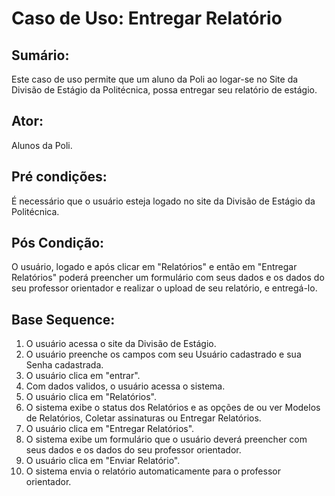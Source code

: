 # Caso de Uso: Entregar Relatório

## Sumário: 
Este caso de uso permite que um aluno da Poli ao logar-se no Site da Divisão de Estágio da Politécnica, possa entregar seu relatório de estágio.

## Ator:
Alunos da Poli.

## Pré condições:
É necessário que o usuário esteja logado no site da Divisão de Estágio da Politécnica.

## Pós Condição:
O usuário, logado e após clicar em "Relatórios" e então em "Entregar Relatórios" poderá preencher um formulário com seus dados e os dados do seu professor orientador e 
realizar o upload de seu relatório, e entregá-lo.

## Base Sequence:
1. O usuário acessa o site da Divisão de Estágio.
2. O usuário preenche os campos com seu Usuário cadastrado e sua Senha cadastrada.
3. O usuário clica em "entrar".
4. Com dados validos, o usuário acessa o sistema.
5. O usuário clica em "Relatórios".
6. O sistema exibe o status dos Relatórios e as opções de ou ver Modelos de Relatórios, Coletar assinaturas ou Entregar Relatórios.
7. O usuário clica em "Entregar Relatórios".
8. O sistema exibe um formulário que o usuário deverá preencher com seus dados e os dados do seu professor orientador.
9. O usuário clica em "Enviar Relatório".
10. O sistema envia o relatório automaticamente para o professor orientador.
